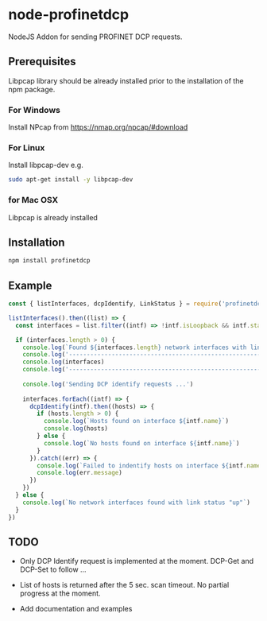 # node-profinetdcp

NodeJS Addon for sending PROFINET DCP requests.

## Prerequisites

Libpcap library should be already installed prior to the installation of the npm package.

### For Windows

Install NPcap from https://nmap.org/npcap/#download

### For Linux

Install libpcap-dev e.g.

```bash
sudo apt-get install -y libpcap-dev
```

### for Mac OSX

Libpcap is already installed

## Installation

```bash
npm install profinetdcp
```

## Example

```javascript
const { listInterfaces, dcpIdentify, LinkStatus } = require('profinetdcp')

listInterfaces().then((list) => {
  const interfaces = list.filter((intf) => !intf.isLoopback && intf.status == LinkStatus.Up)

  if (interfaces.length > 0) {
    console.log(`Found ${interfaces.length} network interfaces with link status "up"`)
    console.log('---------------------------------------------------------------------')
    console.log(interfaces)
    console.log('---------------------------------------------------------------------')
    
    console.log('Sending DCP identify requests ...')
  
    interfaces.forEach((intf) => {
      dcpIdentify(intf).then((hosts) => {
        if (hosts.length > 0) {
          console.log(`Hosts found on interface ${intf.name}`)
          console.log(hosts)
        } else {
          console.log(`No hosts found on interface ${intf.name}`)
        }
      }).catch((err) => {
        console.log(`Failed to indentify hosts on interface ${intf.name}`)
        console.log(err.message)
      })
    })  
  } else {
    console.log(`No network interfaces found with link status "up"`)
  }  
})
```

## TODO

- Only DCP Identify request is implemented at the moment. DCP-Get and DCP-Set to follow ...

- List of hosts is returned after the 5 sec. scan timeout. No partial progress at the moment.

- Add documentation and examples


